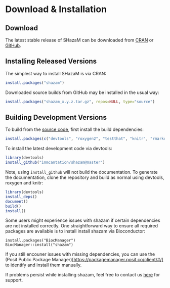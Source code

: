 # Download & Installation

Download
-------------------------------------------------------------------------------

The latest stable release of SHazaM can be downloaded from <a href="http://cran.rstudio.com/web/packages/shazam" target="_blank">CRAN</a>
 or <a href="https://github.comm/immcantation/shazam/tags" target="_blank">GitHub</a>.

Installing Released Versions
-------------------------------------------------------------------------------

The simplest way to install SHazaM is via CRAN:

```R
install.packages("shazam")
```

Downloaded source builds from GitHub may be installed in the usual way:

```R
install.packages("shazam_x.y.z.tar.gz", repos=NULL, type="source")
```

Building Development Versions
-------------------------------------------------------------------------------

To build from the [source code](http://github.com/immcantation/shazam),
first install the build dependencies:

```R
install.packages(c("devtools", "roxygen2", "testthat", "knitr", "rmarkdown", "Rcpp"))
```

To install the latest development code via devtools:

```R
library(devtools)
install_github("immcantation/shazam@master")
```

Note, using `install_github` will not build the documentation. To generate the
documentation, clone the repository and build as normal using devtools,
roxygen and knitr:

```R
library(devtools)
install_deps()
document()
build()
install()
```

Some users might experience issues with shazam if certain dependencies are not installed correctly. One straightforward way to ensure all required packages are available is to install install shazam via Bioconductor:

```{r}
install.packages("BiocManager")
BiocManager::install("shazam")
```

If you still encouner issues with missing dependencies, you can use the (Posit Public Package Manager)[https://packagemanager.posit.co/client/#/] to identify and install them manually. 


If problems persist while installing shazam, feel free to contact us [here](https://immcantation.readthedocs.io/en/stable/about.html) for support.
